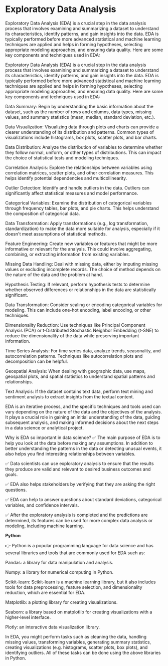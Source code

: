 # Exploratory Data Analysis

Exploratory Data Analysis (EDA) is a crucial step in the data analysis process that involves examining and summarizing a dataset to understand its characteristics, identify patterns, and gain insights into the data. EDA is typically performed before more advanced statistical and machine learning techniques are applied and helps in forming hypotheses, selecting appropriate modeling approaches, and ensuring data quality. Here are some key components and techniques used in EDA:

Exploratory Data Analysis (EDA) is a crucial step in the data analysis process that involves examining and summarizing a dataset to understand its characteristics, identify patterns, and gain insights into the data. EDA is typically performed before more advanced statistical and machine learning techniques are applied and helps in forming hypotheses, selecting appropriate modeling approaches, and ensuring data quality. Here are some key components and techniques used in EDA:

Data Summary: Begin by understanding the basic information about the dataset, such as the number of rows and columns, data types, missing values, and summary statistics (mean, median, standard deviation, etc.).

Data Visualization: Visualizing data through plots and charts can provide a clearer understanding of its distribution and patterns. Common types of visualizations include histograms, box plots, scatter plots, and bar charts.

Data Distribution: Analyze the distribution of variables to determine whether they follow normal, uniform, or other types of distributions. This can impact the choice of statistical tests and modeling techniques.

Correlation Analysis: Explore the relationships between variables using correlation matrices, scatter plots, and other correlation measures. This helps identify potential dependencies and multicollinearity.

Outlier Detection: Identify and handle outliers in the data. Outliers can significantly affect statistical measures and model performance.

Categorical Variables: Examine the distribution of categorical variables through frequency tables, bar plots, and pie charts. This helps understand the composition of categorical data.

Data Transformation: Apply transformations (e.g., log transformation, standardization) to make the data more suitable for analysis, especially if it doesn't meet assumptions of statistical methods.

Feature Engineering: Create new variables or features that might be more informative or relevant for the analysis. This could involve aggregating, combining, or extracting information from existing variables.

Missing Data Handling: Deal with missing data, either by imputing missing values or excluding incomplete records. The choice of method depends on the nature of the data and the problem at hand.

Hypothesis Testing: If relevant, perform hypothesis tests to determine whether observed differences or relationships in the data are statistically significant.

Data Transformation: Consider scaling or encoding categorical variables for modeling. This can include one-hot encoding, label encoding, or other techniques.

Dimensionality Reduction: Use techniques like Principal Component Analysis (PCA) or t-Distributed Stochastic Neighbor Embedding (t-SNE) to reduce the dimensionality of the data while preserving important information.

Time Series Analysis: For time series data, analyze trends, seasonality, and autocorrelation patterns. Techniques like autocorrelation plots and decomposition can be helpful.

Geospatial Analysis: When dealing with geographic data, use maps, geospatial plots, and spatial statistics to understand spatial patterns and relationships.

Text Analysis: If the dataset contains text data, perform text mining and sentiment analysis to extract insights from the textual content.

EDA is an iterative process, and the specific techniques and tools used can vary depending on the nature of the data and the objectives of the analysis. It plays a crucial role in gaining an initial understanding of the data, guiding subsequent analysis, and making informed decisions about the next steps in a data science or analytical project.

Why is EDA so important in data science?
✅️ The main purpose of EDA is to help you look at the data before making any assumptions. In addition to better understanding the patterns in the data or detecting unusual events, it also helps you find interesting relationships between variables.

✅️ Data scientists can use exploratory analysis to ensure that the results they produce are valid and relevant to desired business outcomes and goals.

✅️ EDA also helps stakeholders by verifying that they are asking the right questions.

✅️ EDA can help to answer questions about standard deviations, categorical variables, and confidence intervals.

✅️ After the exploratory analysis is completed and the predictions are determined, its features can be used for more complex data analysis or modeling, including machine learning.




**Python**

👉 Python is a popular programming language for data science and has several libraries and tools that are commonly used for EDA such as:

Pandas: a library for data manipulation and analysis.

Numpy: a library for numerical computing in Python.

Scikit-learn: Scikit-learn is a machine learning library, but it also includes tools for data preprocessing, feature selection, and dimensionality reduction, which are essential for EDA.

Matplotlib: a plotting library for creating visualizations.

Seaborn: a library based on matplotlib for creating visualizations with a higher-level interface.

Plotly: an interactive data visualization library.

In EDA, you might perform tasks such as cleaning the data, handling missing values, transforming variables, generating summary statistics, creating visualizations (e.g. histograms, scatter plots, box plots), and identifying outliers. All of these tasks can be done using the above libraries in Python.
